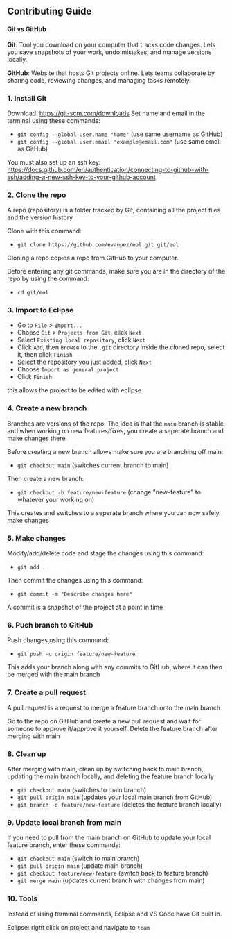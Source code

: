 ## Contributing Guide

#### Git vs GitHub

**Git**: Tool you download on your computer that tracks code changes. Lets you save snapshots of your work, undo mistakes, and manage versions locally.

**GitHub**: Website that hosts Git projects online. Lets teams collaborate by sharing code, reviewing changes, and managing tasks remotely.

### 1. Install Git

Download: https://git-scm.com/downloads
Set name and email in the terminal using these commands:

- `git config --global user.name "Name"` (use same username as GitHub)
- `git config --global user.email "example@email.com"` (use same email as GitHub)

You must also set up an ssh key: https://docs.github.com/en/authentication/connecting-to-github-with-ssh/adding-a-new-ssh-key-to-your-github-account

### 2. Clone the repo

A repo (repository) is a folder tracked by Git, containing all the project files and the version history

Clone with this command:

- `git clone https://github.com/evanpez/eol.git git/eol`

Cloning a repo copies a repo from GitHub to your computer.

Before entering any git commands, make sure you are in the directory of the repo by using the command:

- `cd git/eol`

### 3. Import to Eclipse

- Go to `File` > `Import...`
- Choose `Git` > `Projects from Git`, click `Next`
- Select `Existing local repository`, click `Next`
- Click `Add`, then `Browse` to the `.git` directory inside the cloned repo, select it, then click `Finish`
- Select the repository you just added, click `Next`
- Choose `Import as general project`
- Click `Finish`

this allows the project to be edited with eclipse

### 4. Create a new branch

Branches are versions of the repo. The idea is that the `main` branch is stable and when working on new features/fixes, you create a seperate branch and make changes there.

Before creating a new branch allows make sure you are branching off main:

- `git checkout main` (switches current branch to main)

Then create a new branch:

- `git checkout -b feature/new-feature` (change "new-feature" to whatever your working on)

This creates and switches to a seperate branch where you can now safely make changes

### 5. Make changes

Modify/add/delete code and stage the changes using this command:

- `git add .`

Then commit the changes using this command:

- `git commit -m "Describe changes here"`

A commit is a snapshot of the project at a point in time

### 6. Push branch to GitHub

Push changes using this command:

- `git push -u origin feature/new-feature`

This adds your branch along with any commits to GitHub, where it can then be merged with the main branch

### 7. Create a pull request 

A pull request is a request to merge a feature branch onto the main branch

Go to the repo on GitHub and create a new pull request and wait for someone to approve it/approve it yourself. Delete the feature branch after merging with main

### 8. Clean up

After merging with main, clean up by switching back to main branch, updating the main branch locally, and deleting the feature branch locally

- `git checkout main` (switches to main branch)
- `git pull origin main` (updates your local main branch from GitHub)
- `git branch -d feature/new-feature` (deletes the feature branch locally)

### 9. Update local branch from main

If you need to pull from the main branch on GitHub to update your local feature branch, enter these commands:

- `git checkout main` (switch to main branch)
- `git pull origin main` (update main branch)
- `git checkout feature/new-feature` (switch back to feature branch)
- `git merge main` (updates current branch with changes from main)

### 10. Tools

Instead of using terminal commands, Eclipse and VS Code have Git built in.

Eclipse: right click on project and navigate to `team`
